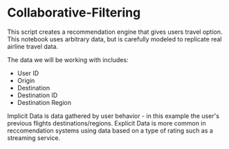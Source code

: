 # Collaborative-Filtering
This script creates a recommendation engine that gives users travel option. This notebook uses arbitrary data, but is carefully modeled to replicate real airline travel data. 

The data we will be working with includes:
 - User ID                
 - Origin
 - Destination
 - Destination ID
 - Destination Region

Implicit Data is data gathered by user behavior - in this example the user's previous flights destinations/regions. Explicit Data is more common in reccomendation systems using data based on a type of rating such as a streaming service.
